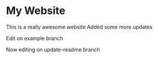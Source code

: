 # My Website

This is a really awesome website
Added some more updates

Edit on example branch

Now editing on update-readme branch
